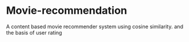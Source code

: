 # Movie-recommendation
A content based movie recommender system using cosine similarity. and the basis of user rating
